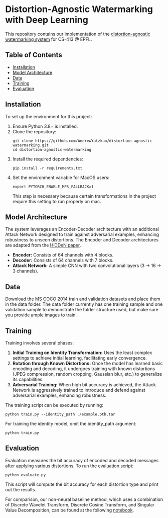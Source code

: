 # Distortion-Agnostic Watermarking with Deep Learning

This repository contains our implementation of the [distortion-agnostic watermarking system](https://arxiv.org/abs/2001.04580) for CS-413 @ EPFL.

## Table of Contents

- [Installation](#installation)
- [Model Architecture](#model-architecture)
- [Data](#data)
- [Training](#training)
- [Evaluation](#evaluation)

## Installation

To set up the environment for this project:

1. Ensure Python 3.8+ is installed.
2. Clone the repository:
   ```
   git clone https://github.com/AndrewYatzkan/distortion-agnostic-watermarking.git
   cd distortion-agnostic-watermarking
   ```
3. Install the required dependencies:
   ```
   pip install -r requirements.txt
   ```
4. Set the environment variable for MacOS users:
   ```
   export PYTORCH_ENABLE_MPS_FALLBACK=1
   ```
   This step is necessary because certain transformations in the project require this setting to run properly on mac.

## Model Architecture

The system leverages an Encoder-Decoder architecture with an additional Attack Network designed to train against adversarial examples, enhancing robustness to unseen distortions. The Encoder and Decoder architectures are adapted from the [HiDDeN paper](https://arxiv.org/abs/1807.09937).
- **Encoder:** Consists of 64 channels with 4 blocks.
- **Decoder:** Consists of 64 channels with 7 blocks.
- **Attack Network:** A simple CNN with two convolutional layers (3 -> 16 -> 3 channels).

## Data
Download the [MS COCO 2014](https://cocodataset.org/#download) train and validation datasets and place them in the data folder. The data folder currently has one training sample and one validation sample to demonstrate the folder structure used, but make sure you provide ample images to train.

## Training

Training involves several phases:
1. **Initial Training on Identity Transformation:** Uses the least complex settings to achieve initial learning, facilitating early convergence.
2. **Rotation through Known Distortions:** Once the model has learned basic encoding and decoding, it undergoes training with known distortions (JPEG compression, random cropping, Gaussian blur, etc.) to generalize its capabilities.
3. **Adversarial Training:** When high bit accuracy is achieved, the Attack Network is aggressively trained to introduce and defend against adversarial examples, enhancing robustness.

The training script can be executed by running:
```
python train.py --identity_path ./example.pth.tar
```
For training the identity model, omit the identity_path argument:
```
python train.py
```
## Evaluation

Evaluation measures the bit accuracy of encoded and decoded messages after applying various distortions. To run the evaluation script:
```
python evaluate.py
```
This script will compute the bit accuracy for each distortion type and print out the results.

For comparison, our non-neural baseline method, which uses a combination of Discrete Wavelet Transform, Discrete Cosine Transform, and Singular Value Decomposition, can be found at the following [notebook](https://colab.research.google.com/drive/1uHct2wArLriWFAdRIDGSdQmJ7Xa2W5DT?usp=sharing).
